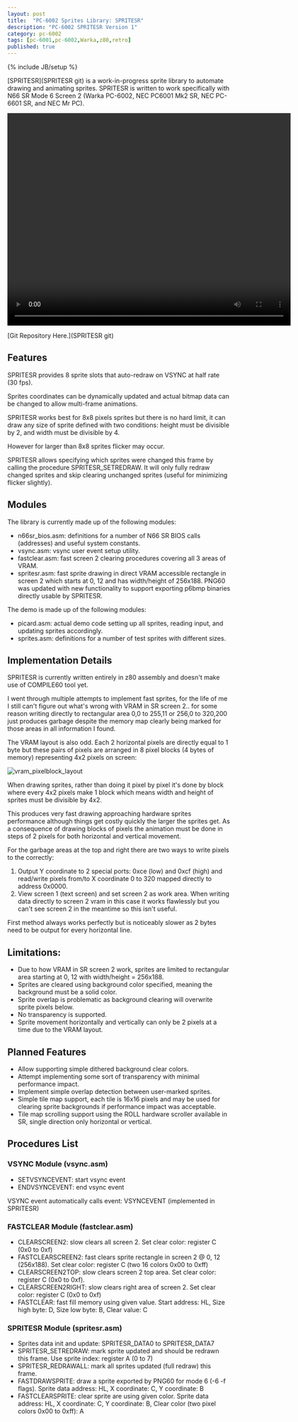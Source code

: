 ```yaml
---
layout: post
title:  "PC-6002 Sprites Library: SPRITESR"
description: "PC-6002 SPRITESR Version 1"
category: pc-6002
tags: [pc-6001,pc-6002,Warka,z80,retro]
published: true
---
```


{% include JB/setup %}

[vram_pixelblock_layout]: {{site.baseurl}}assets/photos/pc6002/vram_pixelblock_layout.gif "VRAM Pixel Blocks Layout"

[SPRITESR git]: https://github.com/Salwan/pc6002/tree/master/SPRITESR "PC-6002 Git Repo: SPRITESR"

[SPRITESR](SPRITESR git) is a work-in-progress sprite library to automate drawing and animating sprites. SPRITESR is written to work specifically with N66 SR Mode 6 Screen 2 (Warka PC-6002, NEC PC6001 Mk2 SR, NEC PC-6601 SR, and NEC Mr PC).

<video width="640" height="480" autoplay>
  <source src="{{site.baseurl}}assets/videos/spritesr_1.webm" type="video/webm">
Your browser does not support the video tag or webm videos.
</video> 

[Git Repository Here.](SPRITESR git)

## Features

SPRITESR provides 8 sprite slots that auto-redraw on VSYNC at half rate (30 fps).

Sprites coordinates can be dynamically updated and actual bitmap data can be changed to allow multi-frame animations.

SPRITESR works best for 8x8 pixels sprites but there is no hard limit, it can draw any size of sprite defined with two conditions: height must be divisible by 2, and width must be divisible by 4. 

However for larger than 8x8 sprites flicker may occur.

SPRITESR allows specifying which sprites were changed this frame by calling the procedure SPRITESR_SETREDRAW. It will only fully redraw changed sprites and skip clearing unchanged sprites (useful for minimizing flicker slightly).

## Modules 

The library is currently made up of the following modules:

* n66sr_bios.asm: definitions for a number of N66 SR BIOS calls (addresses) and useful system constants.
* vsync.asm: vsync user event setup utility.
* fastclear.asm: fast screen 2 clearing procedures covering all 3 areas of VRAM.
* spritesr.asm: fast sprite drawing in direct VRAM accessible rectangle in screen 2 which starts at 0, 12 and has width/height of 256x188. PNG60 was updated with new functionality to support exporting p6bmp binaries directly usable by SPRITESR.

The demo is made up of the following modules:

* picard.asm: actual demo code setting up all sprites, reading input, and updating sprites accordingly.
* sprites.asm: definitions for a number of test sprites with different sizes.

## Implementation Details

SPRITESR is currently written entirely in z80 assembly and doesn't make use of COMPILE60 tool yet.

I went through multiple attempts to implement fast sprites, for the life of me I still can't figure out what's wrong with VRAM in SR screen 2.. for some reason writing directly to rectangular area 0,0 to 255,11 or 256,0 to 320,200 just produces garbage despite the memory map clearly being marked for those areas in all information I found.

The VRAM layout is also odd. Each 2 horizontal pixels are directly equal to 1 byte but these pairs of pixels are arranged in 8 pixel blocks (4 bytes of memory) representing 4x2 pixels on screen:

![vram_pixelblock_layout]

When drawing sprites, rather than doing it pixel by pixel it's done by block where every 4x2 pixels make 1 block which means width and height of sprites must be divisible by 4x2.

This produces very fast drawing approaching hardware sprites performance although things get costly quickly the larger the sprites get. As a consequence of drawing blocks of pixels the animation must be done in steps of 2 pixels for both horizontal and vertical movement.

For the garbage areas at the top and right there are two ways to write pixels to the correctly:

1. Output Y coordinate to 2 special ports: 0xce (low) and 0xcf (high) and read/write pixels from/to X coordinate 0 to 320 mapped directly to address 0x0000.
2. View screen 1 (text screen) and set screen 2 as work area. When writing data directly to screen 2 vram in this case it works flawlessly but you can't see screen 2 in the meantime so this isn't useful.

First method always works perfectly but is noticeably slower as 2 bytes need to be output for every horizontal line.

## Limitations:

- Due to how VRAM in SR screen 2 work, sprites are limited to rectangular area starting at 0, 12 with width/height = 256x188.
- Sprites are cleared using background color specified, meaning the background must be a solid color.
- Sprite overlap is problematic as background clearing will overwrite sprite pixels below.
- No transparency is supported.
- Sprite movement horizontally and vertically can only be 2 pixels at a time due to the VRAM layout.

## Planned Features

- Allow supporting simple dithered background clear colors.
- Attempt implementing some sort of transparency with minimal performance impact.
- Implement simple overlap detection between user-marked sprites.
- Simple tile map support, each tile is 16x16 pixels and may be used for clearing sprite backgrounds if performance impact was acceptable.
- Tile map scrolling support using the ROLL hardware scroller available in SR, single direction only horizontal or vertical.

## Procedures List

### VSYNC Module (vsync.asm)

- SETVSYNCEVENT: start vsync event
- ENDVSYNCEVENT: end vsync event

VSYNC event automatically calls event: VSYNCEVENT (implemented in SPRITESR)

### FASTCLEAR Module (fastclear.asm)

- CLEARSCREEN2: slow clears all screen 2. Set clear color: register C (0x0 to 0xf)
- FASTCLEARSCREEN2: fast clears sprite rectangle in screen 2 @ 0, 12 (256x188). Set clear color: register C (two 16 colors 0x00 to 0xff)
- CLEARSCREEN2TOP: slow clears screen 2 top area. Set clear color: register C (0x0 to 0xf).
- CLEARSCREEN2RIGHT: slow clears right area of screen 2. Set clear color: register C (0x0 to 0xf)
- FASTCLEAR: fast fill memory using given value. Start address: HL, Size high byte: D, Size low byte: B, Clear value: C

### SPRITESR Module (spritesr.asm)

- Sprites data init and update: SPRITESR_DATA0 to SPRITESR_DATA7
- SPRITESR_SETREDRAW: mark sprite updated and should be redrawn this frame. Use sprite index: register A (0 to 7)
- SPRITESR_REDRAWALL: mark all sprites updated (full redraw) this frame.
- FASTDRAWSPRITE: draw a sprite exported by PNG60 for mode 6 (-6 -f flags). Sprite data address: HL, X coordinate: C, Y coordinate: B
- FASTCLEARSPRITE: clear sprite are using given color. Sprite data address: HL, X coordinate: C, Y coordinate: B, Clear color (two pixel colors 0x00 to 0xff): A



